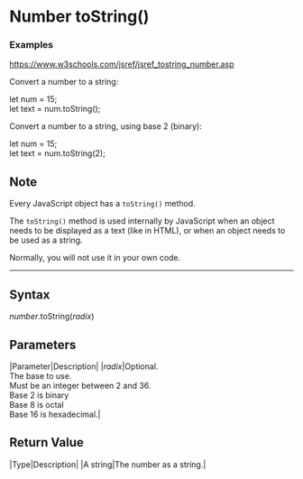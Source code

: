 # Number toString()


### Examples
https://www.w3schools.com/jsref/jsref_tostring_number.asp

Convert a number to a string:

let num = 15;  
let text = num.toString();

Convert a number to a string, using base 2 (binary):

let num = 15;  
let text = num.toString(2);  
## Note

Every JavaScript object has a `toString()` method.

The `toString()` method is used internally by JavaScript when an object needs to be displayed as a text (like in HTML), or when an object needs to be used as a string.

Normally, you will not use it in your own code.

---

## Syntax

_number_.toString(_radix_)

## Parameters

|Parameter|Description|
|_radix_|Optional.  <br>The base to use.  <br>Must be an integer between 2 and 36.  <br>Base 2 is binary  <br>Base 8 is octal  <br>Base 16 is hexadecimal.|

## Return Value

|Type|Description|
|A string|The number as a string.|
